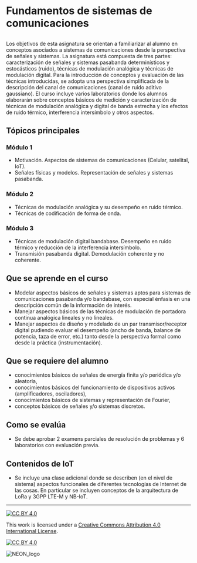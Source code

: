 # Fundamentos de sistemas de comunicaciones
## 
Los objetivos de esta asignatura se orientan a familiarizar al alumno en conceptos asociados a sistemas de comunicaciones desde la perspectiva de señales y sistemas. La asignatura está compuesta de tres partes: caracterización de señales y sistemas pasabanda determinísticos y estocásticos (ruido), técnicas de modulación analógica y técnicas de modulación digital. Para la introducción de conceptos y evaluación de las técnicas introducidas, se adopta una perspectiva simplificada de la descripción del canal de comunicaciones (canal de ruido aditivo gaussiano).
El curso incluye varios laboratorios donde los alumnos elaborarán sobre conceptos básicos de medición y caracterización de técnicas de modulación analógica y digital de banda estrecha y los efectos de ruido térmico, interferencia intersímbolo y otros aspectos.

## Tópicos principales
### Módulo 1
* Motivación. Aspectos de sistemas de comunicaciones (Celular, satelital, IoT). 
* Señales físicas y modelos. Representación de señales y sistemas pasabanda.
### Módulo 2
* Técnicas de modulación analógica y su desempeño en ruido térmico. 
* Técnicas de codificación de forma de onda.
### Módulo 3
* Técnicas de modulación digital bandabase. Desempeño en ruido térmico y reducción de la interferencia intersímbolo.
* Transmisión pasabanda digital. Demodulación coherente y no coherente.

## Que se aprende en el curso
*	Modelar aspectos básicos de señales y sistemas aptos para sistemas de comunicaciones pasabanda y/o bandabase, con especial énfasis en una descripción común de la información de interés. 
*	Manejar aspectos básicos de las técnicas de modulación de portadora continua analógica lineales y no lineales. 
*	Manejar aspectos de diseño y modelado de un par transmisor/receptor digital pudiendo evaluar el desempeño (ancho de banda, balance de potencia, taza de error, etc.) tanto desde la perspectiva formal como desde la práctica (instrumentación). 

## Que se requiere del alumno
*	conocimientos básicos de señales de energía finita y/o periódica y/o aleatoria, 
*	conocimientos básicos del funcionamiento de dispositivos activos (amplificadores, osciladores), 
*	conocimientos básicos de sistemas y representación de Fourier, 
*	conceptos básicos de señales y/o sistemas discretos. 

## Como se evalúa
* Se debe aprobar 2 examens parciales de resolución de problemas y 6 laboratorios con evaluación previa.
  
## Contenidos de IoT
* Se incluye una clase adicional donde se describen (en el nivel de sistema) aspectos funcionales de diferentes tecnologías de Internet de las cosas. En particular se incluyen conceptos de la arquitectura de LoRa y 3GPP LTE-M y NB-IoT.



***
[![CC BY 4.0][cc-by-shield]][cc-by]

This work is licensed under a
[Creative Commons Attribution 4.0 International License][cc-by].

[![CC BY 4.0][cc-by-image]][cc-by]

[cc-by]: http://creativecommons.org/licenses/by/4.0/
[cc-by-image]: https://i.creativecommons.org/l/by/4.0/88x31.png
[cc-by-shield]: https://img.shields.io/badge/License-CC%20BY%204.0-lightgrey.svg

![NEON_logo](https://github.com/neon-iot/introdigitalcom/assets/94380520/1260f2de-aa2f-4123-8dea-7c2cfa8ebdc2)

